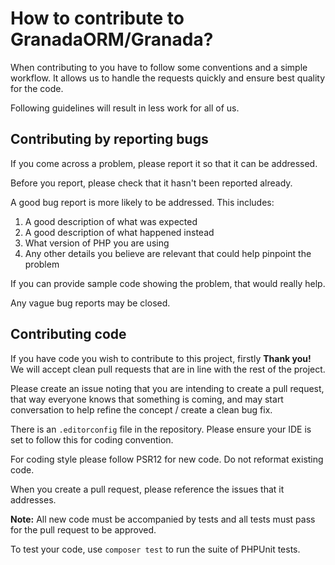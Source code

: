 How to contribute to GranadaORM/Granada?
========================================

When contributing to you have to follow some conventions and a simple
workflow. It allows us to handle the requests quickly and ensure best quality
for the code.

Following guidelines will result in less work for all of us.

Contributing by reporting bugs
------------------------------

If you come across a problem, please report it so that it can be addressed.

Before you report, please check that it hasn't been reported already.

A good bug report is more likely to be addressed. This includes:

1. A good description of what was expected
2. A good description of what happened instead
3. What version of PHP you are using
4. Any other details you believe are relevant that could help pinpoint the problem

If you can provide sample code showing the problem, that would really help.

Any vague bug reports may be closed.

Contributing code
-----------------

If you have code you wish to contribute to this project, firstly **Thank you!**
We will accept clean pull requests that are in line with the rest of the project.

Please create an issue noting that you are intending to create a pull request, that way 
everyone knows that something is coming, and may start conversation to help refine the
concept / create a clean bug fix.

There is an `.editorconfig` file in the repository. Please ensure your IDE is set to follow
this for coding convention.

For coding style please follow PSR12 for new code. Do not reformat existing code.

When you create a pull request, please reference the issues that it addresses.

**Note:** All new code must be accompanied by tests and all tests must pass for the 
pull request to be approved.

To test your code, use `composer test` to run the suite of PHPUnit tests.
